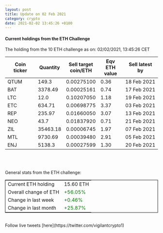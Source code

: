```yaml
---
layout: post
title: Update on 02 Feb 2021
category: crypto
date: 2021-02-02 13:45:26 +0100
---
```

<!-- Global site tag (gtag.js) - Google Analytics -->
<script async src="https://www.googletagmanager.com/gtag/js?id=UA-103831149-5"></script>
<script>
  window.dataLayer = window.dataLayer || [];
  function gtag(){dataLayer.push(arguments);}
  gtag('js', new Date());

  gtag('config', 'UA-103831149-5');
</script>


#### Current holdings from the ETH Challenge

The holding from the 10 ETH challenge as on: 02/02/2021, 13:45:26 CET

|Coin ticker|Quantity|Sell target<br>coin/ETH|Eqv ETH<br>value|Sell latest by|
|-----------|--------|-----------|-----------|--------------|
QTUM|149.3|  0.00275100|0.36|18 Feb 2021|
BAT|3378.49|  0.00025161|0.74|17 Feb 2021|
LTC|12.0|  0.10207050|1.18|19 Feb 2021|
ETC|634.71|  0.00698775|3.37|03 Feb 2021|
REP|235.97|  0.01660050|3.07|13 Feb 2021|
NEO|43.7|  0.01837920|0.71|21 Feb 2021|
ZIL|35463.18|  0.00006745|1.97|07 Feb 2021|
MTL|9730.69|  0.00039480|2.91|05 Feb 2021|
ENJ|5138.3|  0.00027599|1.30|20 Feb 2021|

<br>
<br>
<br>
General stats from the ETH challenge:

<table style="border:1px solid black;margin-left:auto;margin-right:auto;">
	<tbody>
	<tr>
		<td>Current ETH holding</td>
		<td>     15.60 ETH</td>
	</tr>
	<tr>
		<td>Overall change of ETH</td>
		<td><font color="green">+56.05%</font></td>
	</tr>
	<tr>
		<td>Change in last week</td>
		<td><font color="green">+0.46%</font></td>
	</tr>
	<tr>
		<td>Change in last month</td>
		<td><font color="green">+25.87%</font></td>
	</tr>
	</tbody>
</table>

<br>
Follow live tweets [here](https://twitter.com/vigilantcrypto1)
<br>
<br>